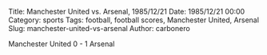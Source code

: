 Title: Manchester United vs. Arsenal, 1985/12/21
Date: 1985/12/21 00:00
Category: sports
Tags: football, football scores, Manchester United, Arsenal
Slug: manchester-united-vs-arsenal
Author: carbonero


Manchester United 0 - 1 Arsenal
